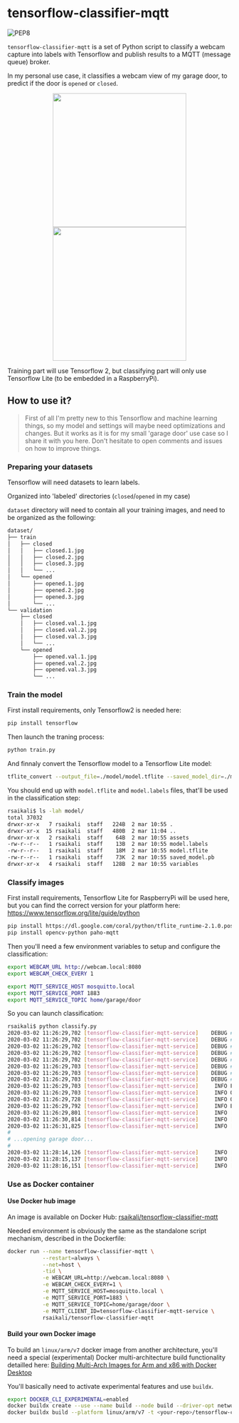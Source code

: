 # tensorflow-classifier-mqtt

![PEP8](https://github.com/rsaikali/tensorflow-classifier-mqtt/workflows/PEP8/badge.svg)

`tensorflow-classifier-mqtt` is a set of Python script to classify a webcam capture into labels with Tensorflow and publish results to a MQTT (message queue) broker.

In my personal use case, it classifies a webcam view of my garage door, to predict if the door is `opened` or `closed`.

<p align="center">
    <img src="https://raw.githubusercontent.com/rsaikali/mqtt-listener/master/dataset/screenshots/closed.sample.jpg" width="300">
    <img src="https://raw.githubusercontent.com/rsaikali/mqtt-listener/master/dataset/screenshots/opened.sample.jpg" width="300">
</p>

Training part will use Tensorflow 2, but classifying part will only use Tensorflow Lite (to be embedded in a RaspberryPi).

## How to use it?

> First of all I'm pretty new to this Tensorflow and machine learning things, so my model and settings will maybe need optimizations and changes.
> But it works as it is for my small 'garage door' use case so I share it with you here. Don't hesitate to open comments and issues on how to improve things.

### Preparing your datasets

Tensorflow will need datasets to learn labels.

Organized into 'labeled' directories (`closed`/`opened` in my case)

`dataset` directory will need to contain all your training images, and need to be organized as the following:

```sh
dataset/
├── train
│   ├── closed
│   │   ├── closed.1.jpg
│   │   ├── closed.2.jpg
│   │   ├── closed.3.jpg
│   │   └── ...
│   └── opened
│       ├── opened.1.jpg
│       ├── opened.2.jpg
│       ├── opened.3.jpg
│       └── ...
└── validation
    ├── closed
    │   ├── closed.val.1.jpg
    │   ├── closed.val.2.jpg
    │   ├── closed.val.3.jpg
    │   └── ...
    └── opened
        ├── opened.val.1.jpg
        ├── opened.val.2.jpg
        ├── opened.val.3.jpg
        └── ...
```

### Train the model

First install requirements, only Tensorflow2 is needed here:

```sh
pip install tensorflow
```

Then launch the traning process:

```sh
python train.py
```

And finnaly convert the Tensorflow model to a Tensorflow Lite model:

```sh
tflite_convert --output_file=./model/model.tflite --saved_model_dir=./model
```

You should end up with `model.tflite` and `model.labels` files, that'll be used in the classification step:

```sh
rsaikali$ ls -lah model/
total 37032
drwxr-xr-x   7 rsaikali  staff   224B  2 mar 10:55 .
drwxr-xr-x  15 rsaikali  staff   480B  2 mar 11:04 ..
drwxr-xr-x   2 rsaikali  staff    64B  2 mar 10:55 assets
-rw-r--r--   1 rsaikali  staff    13B  2 mar 10:55 model.labels
-rw-r--r--   1 rsaikali  staff    18M  2 mar 10:55 model.tflite
-rw-r--r--   1 rsaikali  staff    73K  2 mar 10:55 saved_model.pb
drwxr-xr-x   4 rsaikali  staff   128B  2 mar 10:55 variables
```

### Classify images

First install requirements, Tensorflow Lite for RaspberryPi will be used here, but you can find the correct version for your platform here: https://www.tensorflow.org/lite/guide/python

```sh
pip install https://dl.google.com/coral/python/tflite_runtime-2.1.0.post1-cp37-cp37m-linux_armv7l.whl
pip install opencv-python paho-mqtt
```

Then you'll need a few environment variables to setup and configure the classification:

```sh
export WEBCAM_URL http://webcam.local:8080
export WEBCAM_CHECK_EVERY 1

export MQTT_SERVICE_HOST mosquitto.local
export MQTT_SERVICE_PORT 1883
export MQTT_SERVICE_TOPIC home/garage/door
```

So you can launch classification:

```sh
rsaikali$ python classify.py
2020-03-02 11:26:29,702 [tensorflow-classifier-mqtt-service]    DEBUG ################################################################################
2020-03-02 11:26:29,702 [tensorflow-classifier-mqtt-service]    DEBUG # WEBCAM_URL=http://webcam.local:8080
2020-03-02 11:26:29,702 [tensorflow-classifier-mqtt-service]    DEBUG # WEBCAM_CHECK_EVERY=1.0
2020-03-02 11:26:29,702 [tensorflow-classifier-mqtt-service]    DEBUG # MQTT_SERVICE_HOST=mosquitto.local
2020-03-02 11:26:29,702 [tensorflow-classifier-mqtt-service]    DEBUG # MQTT_SERVICE_PORT=1883
2020-03-02 11:26:29,703 [tensorflow-classifier-mqtt-service]    DEBUG # MQTT_SERVICE_TOPIC=home/garage/door
2020-03-02 11:26:29,703 [tensorflow-classifier-mqtt-service]    DEBUG # MQTT_CLIENT_ID=tensorflow-classifier-mqtt-service
2020-03-02 11:26:29,703 [tensorflow-classifier-mqtt-service]    DEBUG ################################################################################
2020-03-02 11:26:29,703 [tensorflow-classifier-mqtt-service]     INFO Found labels:  closed | opened
2020-03-02 11:26:29,703 [tensorflow-classifier-mqtt-service]     INFO Opening model: model/model.tflite
2020-03-02 11:26:29,728 [tensorflow-classifier-mqtt-service]     INFO Opening video: http://webcam.local:8080
2020-03-02 11:26:29,792 [tensorflow-classifier-mqtt-service]     INFO Entering main loop...
2020-03-02 11:26:29,801 [tensorflow-classifier-mqtt-service]     INFO [predicted_label=closed] [score=100.0000%] [time=8.51ms] output=[1.0000000e+00 1.9425804e-14]
2020-03-02 11:26:30,814 [tensorflow-classifier-mqtt-service]     INFO [predicted_label=closed] [score=100.0000%] [time=8.13ms] output=[1.0000000e+00 2.5105892e-14]
2020-03-02 11:26:31,825 [tensorflow-classifier-mqtt-service]     INFO [predicted_label=closed] [score=100.0000%] [time=7.50ms] output=[1.0000000e+00 4.6465178e-14]
#
# ...opening garage door...
#
2020-03-02 11:28:14,126 [tensorflow-classifier-mqtt-service]     INFO [predicted_label=opened] [score=99.9999%] [time=9.92ms] output=[9.5709743e-07 9.9999905e-01]
2020-03-02 11:28:15,137 [tensorflow-classifier-mqtt-service]     INFO [predicted_label=opened] [score=100.0000%] [time=9.16ms] output=[6.0946927e-16 1.0000000e+00]
2020-03-02 11:28:16,151 [tensorflow-classifier-mqtt-service]     INFO [predicted_label=opened] [score=100.0000%] [time=7.98ms] output=[7.190952e-16 1.000000e+00]
```

### Use as Docker container

#### Use Docker hub image

An image is available on Docker Hub: [rsaikali/tensorflow-classifier-mqtt](https://hub.docker.com/r/rsaikali/tensorflow-classifier-mqtt)

Needed environment is obviously the same as the standalone script mechanism, described in the Dockerfile:

```sh
docker run --name tensorflow-classifier-mqtt \
           --restart=always \
           --net=host \
           -tid \
           -e WEBCAM_URL=http://webcam.local:8080 \
           -e WEBCAM_CHECK_EVERY=1 \
           -e MQTT_SERVICE_HOST=mosquitto.local \
           -e MQTT_SERVICE_PORT=1883 \
           -e MQTT_SERVICE_TOPIC=home/garage/door \
           -e MQTT_CLIENT_ID=tensorflow-classifier-mqtt-service \
           rsaikali/tensorflow-classifier-mqtt
```

#### Build your own Docker image

To build an `linux/arm/v7` docker image from another architecture, you'll need a special (experimental) Docker multi-architecture build functionality detailled here: [Building Multi-Arch Images for Arm and x86 with Docker Desktop](https://www.docker.com/blog/multi-arch-images/)

You'll basically need to activate experimental features and use `buildx`.

```sh
export DOCKER_CLI_EXPERIMENTAL=enabled
docker buildx create --use --name build --node build --driver-opt network=host
docker buildx build --platform linux/arm/v7 -t <your-repo>/tensorflow-classifier-mqtt --push .
```